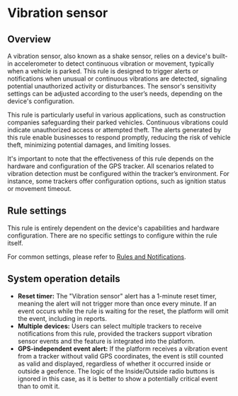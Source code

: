 # Vibration sensor

## Overview

A vibration sensor, also known as a shake sensor, relies on a device's built-in accelerometer to detect continuous vibration or movement, typically when a vehicle is parked. This rule is designed to trigger alerts or notifications when unusual or continuous vibrations are detected, signaling potential unauthorized activity or disturbances. The sensor's sensitivity settings can be adjusted according to the user’s needs, depending on the device's configuration.

This rule is particularly useful in various applications, such as construction companies safeguarding their parked vehicles. Continuous vibrations could indicate unauthorized access or attempted theft. The alerts generated by this rule enable businesses to respond promptly, reducing the risk of vehicle theft, minimizing potential damages, and limiting losses.

It's important to note that the effectiveness of this rule depends on the hardware and configuration of the GPS tracker. All scenarios related to vibration detection must be configured within the tracker’s environment. For instance, some trackers offer configuration options, such as ignition status or movement timeout.

## Rule settings

This rule is entirely dependent on the device's capabilities and hardware configuration. There are no specific settings to configure within the rule itself.

For common settings, please refer to [Rules and Notifications](../).

## System operation details

* **Reset timer:** The "Vibration sensor" alert has a 1-minute reset timer, meaning the alert will not trigger more than once every minute. If an event occurs while the rule is waiting for the reset, the platform will omit the event, including in reports.
* **Multiple devices:** Users can select multiple trackers to receive notifications from this rule, provided the trackers support vibration sensor events and the feature is integrated into the platform.
* **GPS-independent event alert:** If the platform receives a vibration event from a tracker without valid GPS coordinates, the event is still counted as valid and displayed, regardless of whether it occurred inside or outside a geofence. The logic of the Inside/Outside radio buttons is ignored in this case, as it is better to show a potentially critical event than to omit it.
